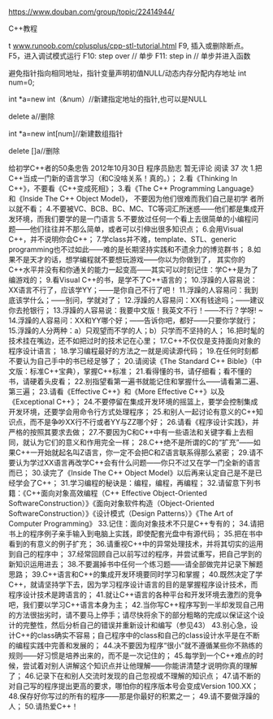 https://www.douban.com/group/topic/22414944/

C++教程


t
www.runoob.com/cplusplus/cpp-stl-tutorial.html
F9, 插入或删除断点。
F5，进入调试模式运行
F10: step over // 单步
F11: step in // 单步并进入函数


避免指针指向相同地址，指针变量声明初值NULL/动态内存分配内存地址
int num=0;


int *a=new int（&num）//新建指定地址的指针,也可以是NULL

delete a//删除

int *a=new int[num]//新建数组指针

delete []a//删除





































给初学C++者的50条忠告
2012年10月30日 程序员励志 暂无评论 阅读 37 次
1.把C++当成一门新的语言学习（和C没啥关系！真的。）；
2.看《Thinking In C++》，不要看《C++变成死相》；
3.看《The C++ Programming Language》和《Inside The C++ Object Model》，
不要因为他们很难而我们自己是初学 者所以就不看；
4.不要被VC、BCB、BC、MC、TC等词汇所迷惑——他们都是集成开发环境，而我们要学的是一门语言
5.不要放过任何一个看上去很简单的小编程问题——他们往往并不那么简单，或者可以引伸出很多知识点；
6.会用Visual C++，并不说明你会C++；
7.学class并不难，template、STL、generic programming也不过如此——难的是长期坚持实践和不遗余力的博览群书；
8.如果不是天才的话，想学编程就不要想玩游戏——你以为你做到了，
其实你的C++水平并没有和你通关的能力一起变高——其实可以时刻记住：学C++是为了编游戏的；
9.看Visual C++的书，是学不了C++语言的；
10.浮躁的人容易说：XX语言不行了，应该学YY；——是你自己不行了吧！
11.浮躁的人容易问：我到底该学什么；——别问，学就对了；
12.浮躁的人容易问：XX有钱途吗；——建议你去抢银行；
13.浮躁的人容易说：我要中文版！我英文不行！——不行？学呀! ~
14.浮躁的人容易问：XX和YY哪个好；——告诉你吧，都好——只要你学就行；
15.浮躁的人分两种：a）只观望而不学的人；b）只学而不坚持的人；
16.把时髦的技术挂在嘴边，还不如把过时的技术记在心里；
17.C++不仅仅是支持面向对象的程序设计语言；
18.学习编程最好的方法之一就是阅读源代码；
19.在任何时刻都不要认为自己手中的书已经足够了；
20.请阅读《The Standard C++ Bible》（中文版：标准C++宝典），掌握C++标准；
21.看得懂的书，请仔细看；看不懂的书，请硬着头皮看；
22.别指望看第一遍书就能记住和掌握什么——请看第二遍、第三遍；
23.请看《Effective C++》和《More Effective C++》以及《Exceptional C++》；
24.不要停留在集成开发环境的摇篮上，要学会控制集成开发环境，还要学会用命令行方式处理程序； 25.和别人一起讨论有意义的C++知识点，而不是争吵XX行不行或者YY与ZZ哪个好；
26.请看《程序设计实践》，并严格的按照其要求去做；
27.不要因为C和C++中有一些语法和关键字看上去相同，就认为它们的意义和作用完全一样；
28.C++绝不是所谓的C的“扩充”——如果C++一开始就起名叫Z语言，你一定不会把C和Z语言联系得那么紧密；
29.请不要认为学过XX语言再改学C++会有什么问题——你只不过又在学一门全新的语言而已；
30.读完了《Inside The C++ Object Model》以后再来认定自己是不是已经学会了C++；
31.学习编程的秘诀是：编程，编程，再编程；
32.请留意下列书籍：《C++面向对象高效编程（C++ Effective Object-Oriented SoftwareConstruction）》《面向对象软件构造（Object-Oriented SoftwareConstruction）》《设计模式（Design Patterns）》《The Art of Computer Programming》
33.记住：面向对象技术不只是C++专有的；
34.请把书上的程序例子亲手输入到电脑上实践，即使配套光盘中有源代码；
35.把在书中看到的有意义的例子扩充；
36.请重视C++中的异常处理技术，并将其切实的运用到自己的程序中；
37.经常回顾自己以前写过的程序，并尝试重写，把自己学到的新知识运用进去；
38.不要漏掉书中任何一个练习题——请全部做完并记录下解题思路；
39.C++语言和C++的集成开发环境要同时学习和掌握；
40.既然决定了学C++，就请坚持学下去，因为学习程序设计语言的目的是掌握程序设计技术，而程序设计技术是跨语言的；
41.就让C++语言的各种平台和开发环境去激烈的竞争吧，我们要以学习C++语言本身为主；
42.当你写C++程序写到一半却发现自己用的方法很拙劣时，请不要马上停手；请尽快将余下的部分粗略的完成以保证这个设计的完整性，然后分析自己的错误并重新设计和编写（参见43）
43.别心急，设计C++的class确实不容易；自己程序中的class和自己的class设计水平是在不断的编程实践中完善和发展的；
44.决不要因为程序“很小”就不遵循某些你不熟练的规则——好习惯是培养出来的，而不是一次记住的；
45.每学到一个C++难点的时候，尝试着对别人讲解这个知识点并让他理解——你能讲清楚才说明你真的理解了；
46.记录下在和别人交流时发现的自己忽视或不理解的知识点；
47.请不断的对自己写的程序提出更高的要求，哪怕你的程序版本号会变成Version 100.XX；
48.保存好你写过的所有的程序——那是你最好的积累之一；
49.请不要做浮躁的人；
50.请热爱C++！






















